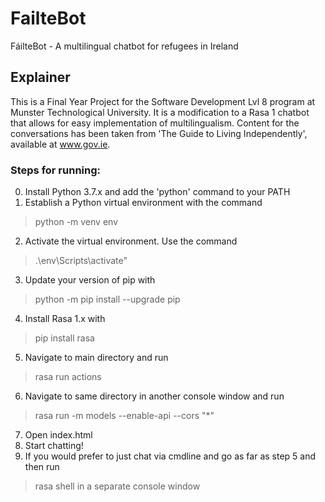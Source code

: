 # FailteBot
FáilteBot - A multilingual chatbot for refugees in Ireland

## Explainer
This is a Final Year Project for the Software Development Lvl 8 program at Munster Technological University. It is a modification to a Rasa 1 chatbot that allows for easy implementation of multilingualism. Content for the conversations has been taken from 'The Guide to Living Independently', available at www.gov.ie.

### Steps for running:
0. Install Python 3.7.x and add the 'python' command to your PATH
1. Establish a Python virtual environment with the command 
> python -m venv env
2. Activate the virtual environment. Use the command 
> .\env\Scripts\activate"
3. Update your version of pip with
> python -m pip install --upgrade pip
4. Install Rasa 1.x with 
> pip install rasa
5. Navigate to main directory and run 
> rasa run actions
6. Navigate to same directory in another console window and run
> rasa run -m models --enable-api --cors "*"
7. Open index.html
8. Start chatting!
9. If you would prefer to just chat via cmdline and go as far as step 5 and then run
> rasa shell
in a separate console window